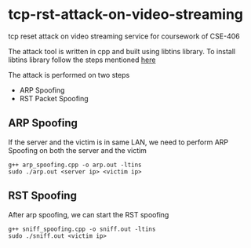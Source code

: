 # tcp-rst-attack-on-video-streaming
tcp reset attack on video streaming service for coursework of CSE-406

The attack tool is written in cpp and built using libtins library. To install libtins library follow the steps mentioned [here](http://libtins.github.io/download/)

The attack is performed on two steps  
  - ARP Spoofing
  - RST Packet Spoofing
  
## ARP Spoofing
  If the server and the victim is in same LAN, we need to perform ARP Spoofing on both the server and the victim  
  ```
  g++ arp_spoofing.cpp -o arp.out -ltins  
  sudo ./arp.out <server ip> <victim ip>  
  ``` 
## RST Spoofing
  After arp spoofing, we can start the RST spoofing  
  ```
  g++ sniff_spoofing.cpp -o sniff.out -ltins    
  sudo ./sniff.out <victim ip>  
  ```
